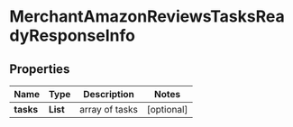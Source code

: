 # MerchantAmazonReviewsTasksReadyResponseInfo


## Properties

| Name | Type | Description | Notes |
|------------ | ------------- | ------------- | -------------|
**tasks** | **List<MerchantAmazonReviewsTasksReadyTaskInfo>** | array of tasks |[optional]|
